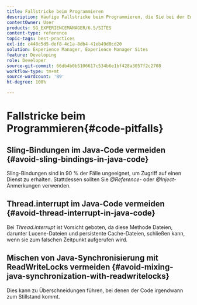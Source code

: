 ```yaml
---
title: Fallstricke beim Programmieren
description: Häufige Fallstricke beim Programmieren, die Sie bei der Entwicklung für AEM vermeiden sollten
contentOwner: User
products: SG_EXPERIENCEMANAGER/6.5/SITES
content-type: reference
topic-tags: best-practices
exl-id: c448c5d5-def8-4c1a-8db4-41eb49d0cd20
solution: Experience Manager, Experience Manager Sites
feature: Developing
role: Developer
source-git-commit: 66db4b0b5106617c534b6e1bf428a3057f2c2708
workflow-type: tm+mt
source-wordcount: '89'
ht-degree: 100%

---
```


# Fallstricke beim Programmieren{#code-pitfalls}

## Sling-Bindungen im Java-Code vermeiden {#avoid-sling-bindings-in-java-code}

Sling-Bindungen sind in 90 % der Fälle ungeeignet, um Zugriff auf einen Dienst zu erhalten. Stattdessen sollten Sie *@Reference*- oder *@Inject*-Anmerkungen verwenden.

## Thread.interrupt im Java-Code vermeiden {#avoid-thread-interrupt-in-java-code}

Bei *Thread.interrupt* ist Vorsicht geboten, da diese Methode Dateien, darunter Lucene-Dateien und persistente Cache-Dateien, schließen kann, wenn sie zum falschen Zeitpunkt aufgerufen wird.

## Mischen von Java-Synchronisierung mit ReadWriteLocks vermeiden {#avoid-mixing-java-synchronization-with-readwritelocks}

Dies kann zu Überschneidungen führen, bei denen der Code irgendwann zum Stillstand kommt.
